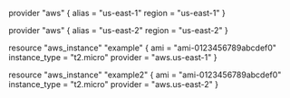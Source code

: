 provider "aws" {
  alias = "us-east-1"
  region = "us-east-1"
} 

provider "aws" {
  alias = "us-east-2"
  region = "us-east-2"
}

resource "aws_instance" "example" {
  ami = "ami-0123456789abcdef0"
  instance_type = "t2.micro"
  provider = "aws.us-east-1"
}

resource "aws_instance" "example2" {
  ami = "ami-0123456789abcdef0"
  instance_type = "t2.micro"
  provider = "aws.us-east-2"
}
